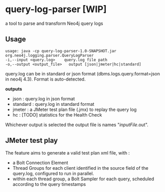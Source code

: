 # query-log-parser [WIP]
a tool to parse and transform Neo4j query logs

## Usage
```
usage: java -cp query-log-parser-1.0-SNAPSHOT.jar org.neo4j.logging.parser.QueryLogParser 
-i,--input <query.log>    query.log file path
-o,--output <output_file>   output [json|jmeter|hc|standard]
```

query.log can be in standard or json format (dbms.logs.query.format=json in neo4j 4.3). Format is auto-detected.

**outputs** 
* json : query.log in json format
* standard : query.log in standard format
* jmeter : a JMeter test plan file (.jmx) to replay the query log
* hc : [TODO] statistics for the Health Check

Whichever output is selected the output file is names "_inputFile_.out".

## JMeter test play

The feature aims to generate a valid test plan xml file, with :
- a Bolt Connection Element 
- Thread Groups for each client identified in the source field of the query.log, configured to run in parallel.
- within each thread group, a Bolt Sampler for each query, scheduled according to the query timestamps 
